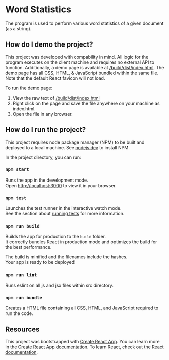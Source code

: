 # Word Statistics

The program is used to perform various word statistics of a given document (as a string).

## How do I demo the project?

This project was developed with compability in mind. All logic for the program executes on the client machine and requires no external API to function. Additionally, a demo page is available
at [/build/dist/index.html](build/dist/index.html). The demo page has all CSS, HTML, & JavaScript bundled within the same file. Note that the default React favicon will not load.

To run the demo page:

1. View the raw text of [/build/dist/index.html](https://raw.githubusercontent.com/camcamfresh/word-statistics/main/build/dist/index.html)
2. Right click on the page and save the file anywhere on your machine as index.html.
3. Open the file in any browser.

## How do I run the project?

This project requires node package manager (NPM) to be built and deployed to a local machine. See [nodejs.dev](https://nodejs.dev/) to install NPM.

In the project directory, you can run:

### `npm start`

Runs the app in the development mode.\
Open [http://localhost:3000](http://localhost:3000) to view it in your browser.

### `npm test`

Launches the test runner in the interactive watch mode.\
See the section about [running tests](https://facebook.github.io/create-react-app/docs/running-tests) for more information.

### `npm run build`

Builds the app for production to the `build` folder.\
It correctly bundles React in production mode and optimizes the build for the best performance.

The build is minified and the filenames include the hashes.\
Your app is ready to be deployed!

### `npm run lint`

Runs eslint on all js and jsx files within src directory.

### `npm run bundle`

Creates a HTML file containing all CSS, HTML, and JavaScript required to run the code.

## Resources

This project was bootstrapped with [Create React App](https://github.com/facebook/create-react-app).
You can learn more in the [Create React App documentation](https://facebook.github.io/create-react-app/docs/getting-started).
To learn React, check out the [React documentation](https://reactjs.org/).

